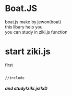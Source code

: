 Boat.JS
=============
boat.js make by jewon(boat)<br>
this libary help you<br>
you can study in ziki.js function<br>
<h1>start ziki.js<br></h1>
first<br>
<pre><code><script src="http://boaton.dothome.co.kr/ziki.js"></script>
//include
</code></pre>
<h5>and study!ziki.js!!xD

